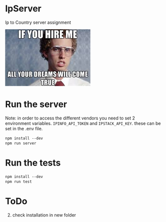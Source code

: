 # IpServer
Ip to Country server assignment

![screenshot](./images/images.jpeg)

# Run the server 
Note: in order to access the different vendors you need to set 2 environment variables. `IPINFO_API_TOKEN` and `IPSTACK_API_KEY`. these can be set in the .env file. 

```
npm install --dev
npm run server
``` 

# Run the tests
```
npm install --dev
npm run test
```

# ToDo 
2. check installation in new folder
